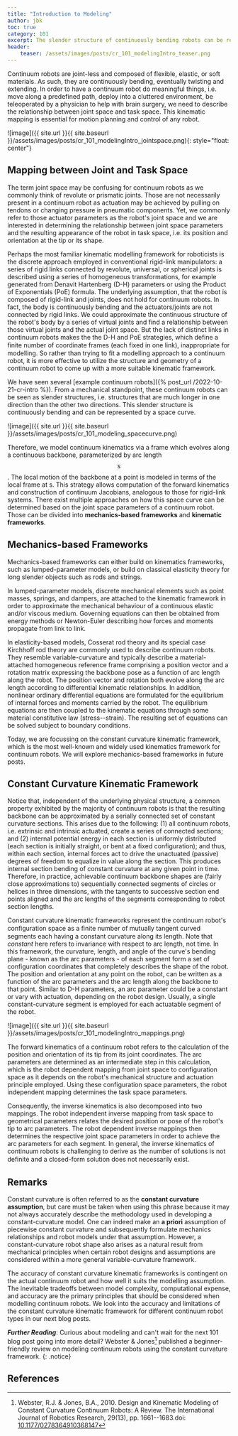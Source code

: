 ```yaml
---
title: "Introduction to Modeling"
author: jbk
toc: true
category: 101
excerpt: The slender structure of continuously bending robots can be represented by a space curve. 
header: 
    teaser: /assets/images/posts/cr_101_modelingIntro_teaser.png
---
```


Continuum robots are joint-less and composed of flexible, elastic, or soft materials. As such, they are continuously bending, eventually twisting and extending. In order to have a continuum robot do meaningful things, i.e. move along a predefined path, deploy into a cluttered environment, be teleoperated by a physician to help with brain surgery, we need to describe the
relationship between joint space and task space. This kinematic mapping is essential for motion planning and control of any robot. 

![image]({{ site.url }}{{ site.baseurl }}/assets/images/posts/cr_101_modelingIntro_jointspace.png){: style="float: center"}

## Mapping between Joint and Task Space
The term joint space may be confusing for continuum robots as we commonly think of revolute or prismatic joints. Those are not necessarily present in a continuum robot as actuation may be achieved by pulling on tendons or changing pressure in pneumatic components. Yet, we commonly refer to those actuator parameters as the robot's joint space and we are interested in determining the relationship between joint space parameters and the resulting appearance of the robot in task space, i.e. its position and orientation at the tip or its shape.

Perhaps the most familiar kinematic modelling framework for roboticists is the discrete approach employed in conventional rigid-link manipulators: a series of rigid links connected by revolute, universal, or spherical joints is described using a series of homogeneous transformations, for example generated from Denavit Hartenberg (D-H) parameters or using the Product of Exponentials (PoE) formula. The underlying assumption, that the robot is composed of rigid-link and joints, does not hold for continuum robots. In fact, the body is continuously bending and the actuators/joints are not connected by rigid links. We could approximate the continuous structure of the robot's body by a series of virtual joints and find a relationship between those virtual joints and the actual joint space. But the lack of distinct links in continuum robots makes the the D-H and PoE strategies, which define a ﬁnite number of coordinate frames (each fixed in one link), inappropriate for modelling. So rather than trying to fit a modelling approach to a continuum robot, it is more effective to utilize the structure and geometry of a continuum robot to come up with a more suitable kinematic framework.

We have seen several [example continuum robots]({% post_url /2022-10-21-cr-intro %}). From a mechanical standpoint, these continuum robots can be seen as slender structures, i.e. structures that are much longer in one direction than the other two directions. This slender structure is continuously bending and can be represented by a space curve. 

![image]({{ site.url }}{{ site.baseurl }}/assets/images/posts/cr_101_modeling_spacecurve.png)

Therefore, we model continuum kinematics via a frame which evolves along a continuous backbone, parameterized by arc length $$s$$. The local motion of the backbone at a point is modeled in terms of the local frame at s. This strategy allows computation of the forward kinematics and construction of continuum Jacobians, analogous to those for rigid-link systems. There exist multiple approaches on how this space curve can be determined based on the joint space parameters of a continuum robot. Those can be divided into **mechanics-based frameworks** and **kinematic frameworks**.

## Mechanics-based Frameworks

Mechanics-based frameworks can either build on kinematics frameworks, such as lumped-parameter models, or build on classical elasticity theory for long slender objects such as rods and strings.

In lumped-parameter models, discrete mechanical elements such as point masses, springs, and dampers, are attached to the kinematic framework in order to approximate the mechanical behaviour of a continuous elastic and/or viscous medium. Governing equations can then be obtained from energy methods or Newton-Euler describing how forces and moments propagate from link to link.

In elasticity-based models, Cosserat rod theory and its special case Kirchhoff rod theory are commonly used to describe continuum robots. They resemble variable-curvature and typically describe a material-attached homogeneous reference frame comprising a position vector and a rotation matrix expressing the backbone pose as a function of arc length along the robot. The position vector and rotation both evolve along the arc length according to differential kinematic relationships. In addition, nonlinear ordinary differential equations are formulated for the equilibrium of internal forces and moments carried by the robot. The equilibrium equations are then coupled to the kinematic equations through some material constitutive law (stress--strain). The resulting set of equations can be solved subject to boundary conditions.

Today, we are focussing on the constant curvature kinematic framework, which is the most well-known and widely used kinematics framework for continuum robots. We will explore mechanics-based frameworks in future posts.

## Constant Curvature Kinematic Framework

Notice that, independent of the underlying physical structure, a common property exhibited by the majority of continuum robots is that the resulting backbone can be approximated by a serially connected set of constant curvature sections. This arises due to the following: (1) all continuum robots, i.e. extrinsic and intrinsic actuated, create a series of connected sections; and (2) internal potential energy in each section is uniformly distributed (each section is initially straight, or bent at a fixed configuration); and thus, within each section, internal forces act to drive the unactuated (passive) degrees of freedom to equalize in value along the section. This produces internal section bending of constant curvature at any given point in time. Therefore, in practice, achievable continuum backbone shapes are (fairly close approximations to) sequentially connected segments of circles or helices in three dimensions, with the tangents to successive section end points aligned and the arc lengths of the segments corresponding to robot section lengths.

Constant curvature kinematic frameworks represent the continuum robot's configuration space as a ﬁnite number of mutually tangent curved segments each having a constant curvature along its length. Note that *constant* here refers to invariance with respect to arc length, not time. In this framework, the curvature, length, and angle of the curve's bending plane - known as the arc parameters - of each segment form a set of configuration coordinates that completely describes the shape of the robot. The position and orientation at any point on the robot, can be written as a function of the arc parameters and the arc length along the backbone to that point. Similar to D-H
parameters, an arc parameter could be a constant or vary with actuation, depending on the robot design. Usually, a single constant-curvature segment is employed for each actuatable segment of the robot.

![image]({{ site.url }}{{ site.baseurl }}/assets/images/posts/cr_101_modelingIntro_mappings.png)

The forward kinematics of a continuum robot refers to the calculation of the position and orientation of its tip from its joint coordinates. The arc parameters are determined as an intermediate step in this calculation, which is the robot dependent mapping from joint space to
configuration space as it depends on the robot's mechanical structure and actuation principle employed. Using these configuration space parameters, the robot independent mapping determines the task space parameters.

Consequently, the inverse kinematics is also decomposed into two mappings. The robot independent inverse mapping from task space to geometrical parameters relates the desired position or pose of the robot's tip to arc parameters. The robot dependent inverse mappings then determines the respective joint space parameters in order to achieve the arc parameters for each segment. In general, the inverse kinematics of continuum robots is challenging to derive as the number of
solutions is not deﬁnite and a closed-form solution does not necessarily exist.

## Remarks

Constant curvature is often referred to as the **constant curvature assumption**, but care must be taken when using this phrase because it may not always accurately describe the methodology used in
developing a constant-curvature model. One can indeed make an **a priori** assumption of piecewise constant curvature and subsequently formulate mechanics relationships and robot models under that assumption. However, a constant-curvature robot shape also arises as a natural result from
mechanical principles when certain robot designs and assumptions are considered within a more general variable-curvature framework.

The accuracy of constant curvature kinematic frameworks is contingent on the actual continuum robot and how well it suits the modelling assumption. The inevitable tradeoffs between model complexity, computational expense, and accuracy are the primary principles that should be considered when modelling continuum robots. We look into the accuracy and limitations of the constant curvature kinematic framework for different continuum robot types in our next blog posts.

***Further Reading***: Curious about modeling and can't wait for the next 101 blog post going into more detail? Webster & Jones[^fn1] published a beginner-friendly review on modeling continuum robots using the constant curvature framework.
{: .notice}

## References

[^fn1]: Webster, R.J. & Jones, B.A., 2010. Design and Kinematic Modeling of Constant Curvature Continuum Robots: A Review. The International Journal of Robotics Research, 29(13), pp. 1661--1683.doi: [10.1177/0278364910368147](https://doi.org/10.1177%2F0278364910368147)
